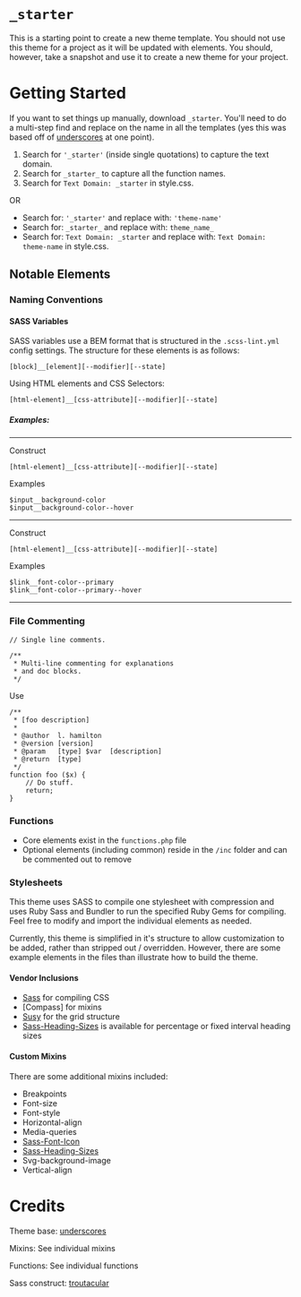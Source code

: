 # `_starter`


This is a starting point to create a new theme template.  You should not use this theme for a project as it will be updated with elements.  You should, however, take a snapshot and use it to create a new theme for your project.


# Getting Started

If you want to set things up manually, download `_starter`. You'll need to do a multi-step find and replace on the name in all the templates (yes this was based off of [underscores] at one point).

1. Search for `'_starter'` (inside single quotations) to capture the text domain.
2. Search for `_starter_` to capture all the function names.
3. Search for `Text Domain: _starter` in style.css.

OR

- Search for: `'_starter'` and replace with: `'theme-name'`
- Search for: `_starter_` and replace with: `theme_name_`
- Search for: `Text Domain: _starter` and replace with: `Text Domain: theme-name` in style.css.



## Notable Elements

### Naming Conventions

#### SASS Variables

SASS variables use a BEM format that is structured in the `.scss-lint.yml` config settings.  The structure for these elements is as follows:

```
[block]__[element][--modifier][--state]
```

Using HTML elements and CSS Selectors:

```
[html-element]__[css-attribute][--modifier][--state]
```


##### Examples:

---

Construct

```
[html-element]__[css-attribute][--modifier][--state]
```

Examples

```
$input__background-color
$input__background-color--hover
```

---

Construct

```
[html-element]__[css-attribute][--modifier][--state]
```

Examples

```
$link__font-color--primary
$link__font-color--primary--hover
```

---


### File Commenting

```
// Single line comments.

/**
 * Multi-line commenting for explanations
 * and doc blocks.
 */
```

Use

```
/**
 * [foo description]
 *
 * @author  l. hamilton
 * @version [version]
 * @param   [type] $var  [description]
 * @return  [type]
 */
function foo ($x) {
	// Do stuff.
	return;
}
```


### Functions

- Core elements exist in the `functions.php` file
- Optional elements (including common) reside in the `/inc` folder and can be commented out to remove


### Stylesheets

This theme uses SASS to compile one stylesheet with compression and uses Ruby Sass and Bundler to run the specified Ruby Gems for compiling.  Feel free to modify and import the individual elements as needed.

Currently, this theme is simplified in it's structure to allow customization to be added, rather than stripped out / overridden.  However, there are some example elements in the files than illustrate how to build the theme.


#### Vendor Inclusions

- [Sass] for compiling CSS
- [Compass] for mixins
- [Susy] for the grid structure
- [Sass-Heading-Sizes] is available for percentage or fixed interval heading sizes


#### Custom Mixins

There are some additional mixins included:

- Breakpoints
- Font-size
- Font-style
- Horizontal-align
- Media-queries
- [Sass-Font-Icon]
- [Sass-Heading-Sizes]
- Svg-background-image
- Vertical-align


# Credits

Theme base: [underscores]

Mixins: See individual mixins

Functions: See individual functions

Sass construct: [troutacular]


[Grunt]: http://gruntjs.com
[Gulp]: http://gulpjs.com
[Sass]: http://sass-lang.com
[Sass-Font-Icon]: http://github.com/troutacular/sass-font-icon
[Sass-Heading-Sizes]: http://github.com/troutacular/sass-heading-sizes
[Susy]: http://susy.oddbird.net/
[troutacular]: https://github.com/troutacular/
[underscores]: http://www.underscores.me
[_starter]: http://github.com/troutacular/_starter
